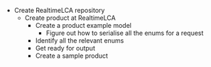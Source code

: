 * Create RealtimeLCA repository
    * Create product at RealtimeLCA
        * Create a product example model
            * Figure out how to serialise all the enums for a request
        * Identify all the relevant enums
        * Get ready for output
        * Create a sample product

